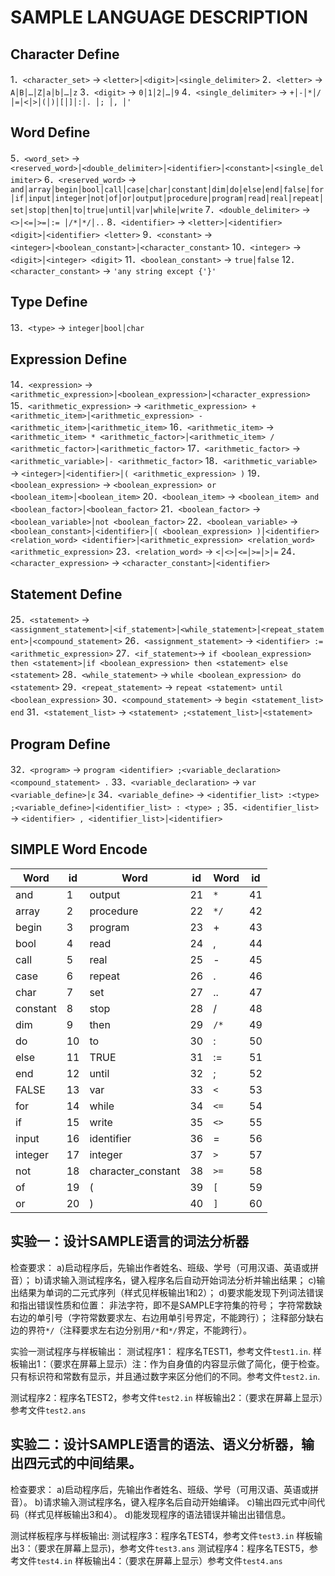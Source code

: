 # SAMPLE LANGUAGE DESCRIPTION
## Character Define

1．`<character_set>` → `<letter>│<digit>│<single_delimiter>`
2．`<letter>` → `A│B│…│Z│a│b│…│z`
3．`<digit>` → `0│1│2│…│9`
4．`<single_delimiter>` → `+│-│*│/│=│<│>│(│)│[│]│:│. │; │, │'`

## Word Define

5．`<word_set>` → `<reserved_word>│<double_delimiter>│<identifier>│<constant>│<single_delimiter>`
6．`<reserved_word>` → `and│array│begin│bool│call│case│char│constant│dim│do│else│end│false│for│if│input│integer│not│of│or│output│procedure│program│read│real│repeat│set│stop│then│to│true│until│var│while│write`
7．`<double_delimiter>` → `<>│<=│>=│:= │/*│*/│..`
8．`<identifier>` → `<letter>│<identifier> <digit>│<identifier> <letter>`
9．`<constant>` → `<integer>│<boolean_constant>│<character_constant>`
10．`<integer>` → `<digit>│<integer> <digit>`
11．`<boolean_constant>` → `true│false`
12．`<character_constant>` → `'any string except {'}'`

## Type Define

13．`<type>` → `integer│bool│char`

## Expression Define

14．`<expression>` → `<arithmetic_expression>│<boolean_expression>│<character_expression>`
15．`<arithmetic_expression>` → `<arithmetic_expression> + <arithmetic_item>│<arithmetic_expression> - <arithmetic_item>│<arithmetic_item>`
16．`<arithmetic_item>` → `<arithmetic_item> * <arithmetic_factor>│<arithmetic_item> / <arithmetic_factor>│<arithmetic_factor>`
17．`<arithmetic_factor>` → `<arithmetic_variable>│- <arithmetic_factor>`
18．`<arithmetic_variable>` → `<integer>│<identifier>│( <arithmetic_expression> )`
19．`<boolean_expression>` → `<boolean_expression> or <boolean_item>│<boolean_item>`
20．`<boolean_item>` → `<boolean_item> and <boolean_factor>│<boolean_factor>`
21．`<boolean_factor>` → `<boolean_variable>│not <boolean_factor>`
22．`<boolean_variable>` → `<boolean_constant>│<identifier>│( <boolean_expression> )│<identifier> <relation_word> <identifier>│<arithmetic_expression> <relation_word> <arithmetic_expression>`
23．`<relation_word>` → `<│<>│<=│>=│>│=`
24．`<character_expression>` → `<character_constant>│<identifier>`

## Statement Define

25．`<statement>` → `<assignment_statement>│<if_statement>│<while_statement>│<repeat_statement>│<compound_statement>`
26．`<assignment_statement>` → `<identifier> := <arithmetic_expression>`
27．`<if_statement>`→ `if <boolean_expression> then <statement>│if <boolean_expression> then <statement> else <statement>`
28．`<while_statement>` → `while <boolean_expression> do <statement>`
29．`<repeat_statement>` → `repeat <statement> until <boolean_expression>`
30．`<compound_statement>` → `begin <statement_list> end`
31．`<statement_list>` → `<statement> ;<statement_list>│<statement>`

## Program Define

32．`<program>` → `program <identifier> ;<variable_declaration> <compound_statement> .`
33．`<variable_declaration>` → `var <variable_define>│ε`
34．`<variable_define>` → `<identifier_list> :<type> ;<variable_define>│<identifier_list> : <type> ;`
35．`<identifier_list>` → `<identifier> , <identifier_list>│<identifier>`

## SIMPLE Word Encode


|   Word   | id  |        Word        | id  | Word | id  |
| -------- | --- | ------------------ | --- | ---- | --- |
| and      | 1   | output             | 21  | `*`  | 41  |
| array    | 2   | procedure          | 22  | `*/` | 42  |
| begin    | 3   | program            | 23  | +    | 43  |
| bool     | 4   | read               | 24  | ,    | 44  |
| call     | 5   | real               | 25  | -    | 45  |
| case     | 6   | repeat             | 26  | .    | 46  |
| char     | 7   | set                | 27  | ..   | 47  |
| constant | 8   | stop               | 28  | /    | 48  |
| dim      | 9   | then               | 29  | `/*` | 49  |
| do       | 10  | to                 | 30  | :    | 50  |
| else     | 11  | TRUE               | 31  | :=   | 51  |
| end      | 12  | until              | 32  | ;    | 52  |
| FALSE    | 13  | var                | 33  | `<`  | 53  |
| for      | 14  | while              | 34  | `<=` | 54  |
| if       | 15  | write              | 35  | `<>` | 55  |
| input    | 16  | identifier         | 36  | =    | 56  |
| integer  | 17  | integer            | 37  | `>`  | 57  |
| not      | 18  | character_constant | 38  | `>=` | 58  |
| of       | 19  | (                  | 39  | `[`  | 59  |
| or       | 20  | )                  | 40  | `]`  | 60  |


## 实验一：设计SAMPLE语言的词法分析器
检查要求：
a)启动程序后，先输出作者姓名、班级、学号（可用汉语、英语或拼音）；
b)请求输入测试程序名，键入程序名后自动开始词法分析并输出结果；
c)输出结果为单词的二元式序列（样式见样板输出1和2）；
d)要求能发现下列词法错误和指出错误性质和位置：
非法字符，即不是SAMPLE字符集的符号；
字符常数缺右边的单引号（字符常数要求左、右边用单引号界定，不能跨行）；
注释部分缺右边的界符`*/`（注释要求左右边分别用`/*`和`*/`界定，不能跨行）。

实验一测试程序与样板输出：
测试程序1： 程序名TEST1，参考文件`test1.in`.
样板输出1：（要求在屏幕上显示）注：作为自身值的内容显示做了简化，便于检查。只有标识符和常数有显示，并且通过数字来区分他们的不同。参考文件`test2.in`.

测试程序2：程序名TEST2，参考文件`test2.in`
样板输出2：（要求在屏幕上显示）参考文件`test2.ans`

## 实验二：设计SAMPLE语言的语法、语义分析器，输出四元式的中间结果。
检查要求：
a)启动程序后，先输出作者姓名、班级、学号（可用汉语、英语或拼音）。
b)请求输入测试程序名，键入程序名后自动开始编译。
c)输出四元式中间代码（样式见样板输出3和4）。
d)能发现程序的语法错误并输出出错信息。

测试样板程序与样板输出:
测试程序3：程序名TEST4，参考文件`test3.in`
样板输出3：（要求在屏幕上显示)，参考文件`test3.ans`
测试程序4：程序名TEST5，参考文件`test4.in`
样板输出4：（要求在屏幕上显示）参考文件`test4.ans`